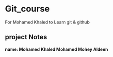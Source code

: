 # Git_course
For Mohamed Khaled to Learn git &amp; github

## project Notes
#### name: Mohamed Khaled Mohamed Mohey Aldeen 
